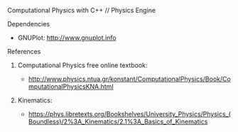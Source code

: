 <p> Computational Physics with C++ // Physics Engine

<p> Dependencies

- GNUPlot: http://www.gnuplot.info


<p> References

1. Computational Physics free online textbook:
    - http://www.physics.ntua.gr/konstant/ComputationalPhysics/Book/ComputationalPhysicsKNA.html

2. Kinematics:
    - https://phys.libretexts.org/Bookshelves/University_Physics/Physics_(Boundless)/2%3A_Kinematics/2.1%3A_Basics_of_Kinematics
